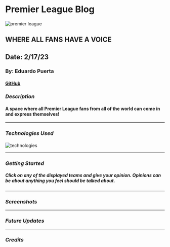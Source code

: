 # Premier League Blog
####
![premier league](https://cdnuploads.aa.com.tr/uploads/Contents/2019/08/08/thumbs_b_c_ce796e74fba47359bf4dc316ab5e3f6f.jpg?v=165257)
## WHERE ALL FANS HAVE A VOICE
## Date: 2/17/23
### By: Eduardo Puerta
#### [GitHub](https://github.com/eduardopuerta9)

### ***Description***
#### A space where all Premier League fans from all of the world can come in and express themselves!
***
### ***Technologies Used***
####
![technologies](https://media.licdn.com/dms/image/C4E12AQG_G4cVE_j-Uw/article-cover_image-shrink_600_2000/0/1559564224415?e=2147483647&v=beta&t=-zPUU2jPUtZEVhH4xtMZcXjm0E-w9MIHVIu6E9w3o28)
***

### ***Getting Started***
##### Click on any of the displayed teams and give your opinion. Opinions can be about anything you feel should be talked about. 

***
### ***Screenshots***

***
### ***Future Updates***

***
### ***Credits***
